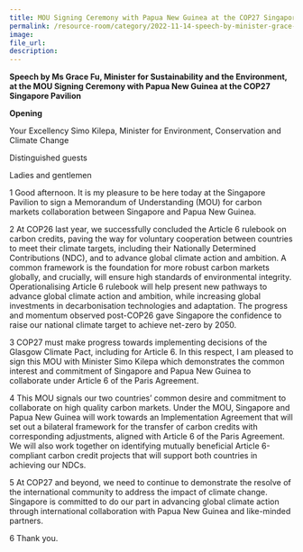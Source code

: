 ```yaml
---  
title: MOU Signing Ceremony with Papua New Guinea at the COP27 Singapore Pavilion - Ms Grace Fu
permalink: /resource-room/category/2022-11-14-speech-by-minister-grace-fu-mou-signing-ceremony-papua-new-guinea
image:  
file_url:  
description:  
---  
```


**Speech by Ms Grace Fu, Minister for Sustainability and the Environment, at the MOU Signing Ceremony with Papua New Guinea at the COP27 Singapore Pavilion**

**Opening**

Your Excellency Simo Kilepa, Minister for Environment, Conservation and Climate Change

Distinguished guests

Ladies and gentlemen

1 Good afternoon. It is my pleasure to be here today at the Singapore Pavilion to sign a Memorandum of Understanding (MOU) for carbon markets collaboration between Singapore and Papua New Guinea. 

2 At COP26 last year, we successfully concluded the Article 6 rulebook on carbon credits, paving the way for voluntary cooperation between countries to meet their climate targets, including their Nationally Determined Contributions (NDC), and to advance global climate action and ambition. A common framework is the foundation for more robust carbon markets globally, and crucially, will ensure high standards of environmental integrity. Operationalising Article 6 rulebook will help present new pathways to advance global climate action and ambition, while increasing global investments in decarbonisation technologies and adaptation. The progress and momentum observed post-COP26 gave Singapore the confidence to raise our national climate target to achieve net-zero by 2050. 

3 COP27 must make progress towards implementing decisions of the Glasgow Climate Pact, including for Article 6. In this respect, I am pleased to sign this MOU with Minister Simo Kilepa which demonstrates the common interest and commitment of Singapore and Papua New Guinea to collaborate under Article 6 of the Paris Agreement.

4 This MOU signals our two countries’ common desire and commitment to collaborate on high quality carbon markets. Under the MOU, Singapore and Papua New Guinea will work towards an Implementation Agreement that will set out a bilateral framework for the transfer of carbon credits with corresponding adjustments, aligned with Article 6 of the Paris Agreement. We will also work together on identifying mutually beneficial Article 6-compliant carbon credit projects that will support both countries in achieving our NDCs.

5 At COP27 and beyond, we need to continue to demonstrate the resolve of the international community to address the impact of climate change. Singapore is committed to do our part in advancing global climate action through international collaboration with Papua New Guinea and like-minded partners.

6 Thank you.
